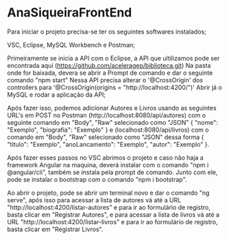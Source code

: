 # AnaSiqueiraFrontEnd

Para iniciar o projeto precisa-se ter os seguintes softwares instalados;

VSC, Eclipse, MySQL Workbench e Postman;

Primeiramente se inicia a API com o Eclipse, a API que ultilizamos pode ser encontrada aqui (https://github.com/aceleragep/biblioteca.git)
Na pasta onde for baixada, devera se abrir a Prompt de comando e dar o seguinte comando "npm start"
Nessa API precisa alterar o '@CrossOrigin' dos controllers para '@CrossOrigin(origins = "http://localhost:4200/")'
Abrir já o MySQL e rodar a aplicação da API;

Após fazer isso, podemos adicionar Autores e Livros usando as seguintes URL's em POST no Postman (http://localhost:8080/api/autores) com o seguinte comando em "Body", "Raw" selecionado como "JSON" { "nome": "Exemplo",
   "biografia": "Exemplo" } e (localhost:8080/api/livros) com o comando em "Body", "Raw" selecionado como "JSON" dessa forma { "titulo": "Exemplo",   "anoLancamento": "Exemplo", "autor": "Exemplo" }.

Após fazer esses passos no VSC abrimos o projeto e caso não haja a framework Angular na maquina, deverá instalar com o comando "npm i @angular/cli", também se instala pela prompt de comando.
Junto com ele, pode se instalar o bootstrap com o comando   "npm i bootstrap".

Ao abrir o projeto, pode se abrir um terminal novo e dar o comando "ng serve", após isso para acessar a lista de autores vá até a URL "http://localhost:4200/listar-autores" e para ir ao formulário de registro, basta clicar em "Registrar Autores", e para acessar a lista de livros vá até a URL "http://localhost:4200/listar-livros" e para ir ao formulário de registro, basta clicar em "Registrar Livros".

